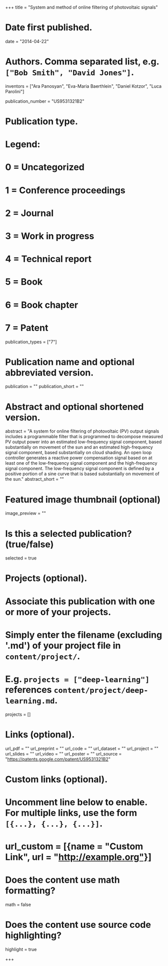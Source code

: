 +++
title = "System and method of online filtering of photovoltaic signals"

# Date first published.
date = "2014-04-22"

# Authors. Comma separated list, e.g. `["Bob Smith", "David Jones"]`.
inventors = ["Ara Panosyan",
             "Eva-Maria Baerthlein",
             "Daniel Kotzor",
             "Luca Parolini"]

publication_number = "US9531321B2"

# Publication type.
# Legend:
# 0 = Uncategorized
# 1 = Conference proceedings
# 2 = Journal
# 3 = Work in progress
# 4 = Technical report
# 5 = Book
# 6 = Book chapter
# 7 = Patent
publication_types = ["7"]

# Publication name and optional abbreviated version.
publication = ""
publication_short = ""

# Abstract and optional shortened version.
abstract = "A system for online filtering of photovoltaic (PV) output signals includes a programmable filter that is programmed to decompose measured PV output power into an estimated low-frequency signal component, based substantially on movement of the sun and an estimated high-frequency signal component, based substantially on cloud shading. An open loop controller generates a reactive power compensation signal based on at least one of the low-frequency signal component and the high-frequency signal component. The low-frequency signal component is defined by a positive portion of a sine curve that is based substantially on movement of the sun."
abstract_short = ""

# Featured image thumbnail (optional)
image_preview = ""

# Is this a selected publication? (true/false)
selected = true

# Projects (optional).
#   Associate this publication with one or more of your projects.
#   Simply enter the filename (excluding '.md') of your project file in `content/project/`.
#   E.g. `projects = ["deep-learning"]` references `content/project/deep-learning.md`.
projects = []

# Links (optional).
url_pdf = ""
url_preprint = ""
url_code = ""
url_dataset = ""
url_project = ""
url_slides = ""
url_video = ""
url_poster = ""
url_source = "https://patents.google.com/patent/US9531321B2"

# Custom links (optional).
#   Uncomment line below to enable. For multiple links, use the form `[{...}, {...}, {...}]`.
# url_custom = [{name = "Custom Link", url = "http://example.org"}]

# Does the content use math formatting?
math = false

# Does the content use source code highlighting?
highlight = true

+++
